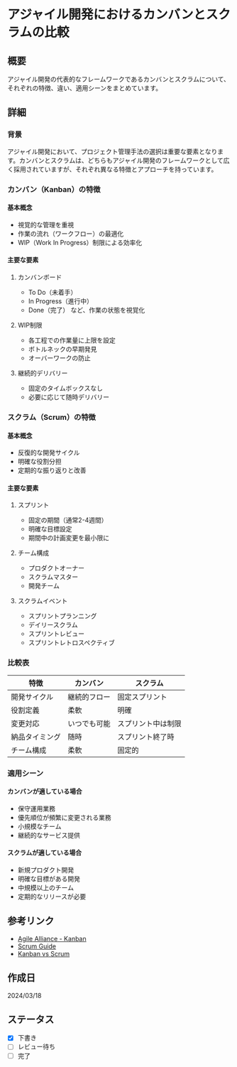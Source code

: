 # アジャイル開発におけるカンバンとスクラムの比較

## 概要
アジャイル開発の代表的なフレームワークであるカンバンとスクラムについて、それぞれの特徴、違い、適用シーンをまとめています。

## 詳細

### 背景
アジャイル開発において、プロジェクト管理手法の選択は重要な要素となります。カンバンとスクラムは、どちらもアジャイル開発のフレームワークとして広く採用されていますが、それぞれ異なる特徴とアプローチを持っています。

### カンバン（Kanban）の特徴

#### 基本概念
- 視覚的な管理を重視
- 作業の流れ（ワークフロー）の最適化
- WIP（Work In Progress）制限による効率化

#### 主要な要素
1. カンバンボード
   - To Do（未着手）
   - In Progress（進行中）
   - Done（完了）
   など、作業の状態を視覚化

2. WIP制限
   - 各工程での作業量に上限を設定
   - ボトルネックの早期発見
   - オーバーワークの防止

3. 継続的デリバリー
   - 固定のタイムボックスなし
   - 必要に応じて随時デリバリー

### スクラム（Scrum）の特徴

#### 基本概念
- 反復的な開発サイクル
- 明確な役割分担
- 定期的な振り返りと改善

#### 主要な要素
1. スプリント
   - 固定の期間（通常2-4週間）
   - 明確な目標設定
   - 期間中の計画変更を最小限に

2. チーム構成
   - プロダクトオーナー
   - スクラムマスター
   - 開発チーム

3. スクラムイベント
   - スプリントプランニング
   - デイリースクラム
   - スプリントレビュー
   - スプリントレトロスペクティブ

### 比較表

| 特徴 | カンバン | スクラム |
|------|----------|----------|
| 開発サイクル | 継続的フロー | 固定スプリント |
| 役割定義 | 柔軟 | 明確 |
| 変更対応 | いつでも可能 | スプリント中は制限 |
| 納品タイミング | 随時 | スプリント終了時 |
| チーム構成 | 柔軟 | 固定的 |

### 適用シーン

#### カンバンが適している場合
- 保守運用業務
- 優先順位が頻繁に変更される業務
- 小規模なチーム
- 継続的なサービス提供

#### スクラムが適している場合
- 新規プロダクト開発
- 明確な目標がある開発
- 中規模以上のチーム
- 定期的なリリースが必要

## 参考リンク
- [Agile Alliance - Kanban](https://www.agilealliance.org/glossary/kanban/)
- [Scrum Guide](https://scrumguides.org/)
- [Kanban vs Scrum](https://www.atlassian.com/agile/kanban/kanban-vs-scrum)

## 作成日
2024/03/18

## ステータス
- [x] 下書き
- [ ] レビュー待ち
- [ ] 完了 